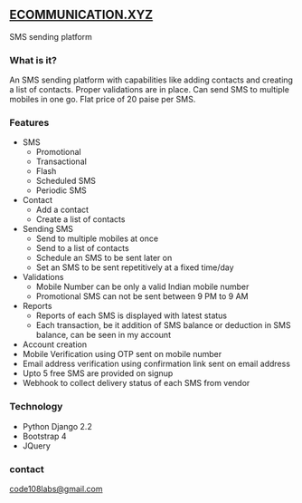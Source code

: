 ## [ECOMMUNICATION.XYZ](https://ecommunication.xyz)
SMS sending platform

### What is it?
An SMS sending platform with capabilities like adding contacts and creating a list of contacts. Proper validations are in place. Can send SMS to multiple mobiles in one go. Flat price of 20 paise per SMS.



### Features
- SMS  
    - Promotional
    - Transactional
    - Flash 
    - Scheduled SMS
    - Periodic SMS
- Contact
    - Add a contact
    - Create a list of contacts
- Sending SMS
    - Send to multiple mobiles at once
    - Send to a list of contacts
    - Schedule an SMS to be sent later on
    - Set an SMS to be sent repetitively at a fixed time/day
- Validations
    - Mobile Number can be only a valid Indian mobile number
    - Promotional SMS can not be sent between 9 PM to 9 AM
- Reports
    - Reports of each SMS is displayed with latest status
    - Each transaction, be it addition of SMS balance or deduction in SMS balance, can be seen in my account
- Account creation
- Mobile Verification using OTP sent on mobile number
- Email address verification using confirmation link sent on email address
- Upto 5 free SMS are provided on signup
- Webhook to collect delivery status of each SMS from vendor

### Technology
- Python Django 2.2
- Bootstrap 4
- JQuery


### contact
code108labs@gmail.com
